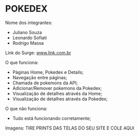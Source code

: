 # POKEDEX

Nome dos integrantes: 
- Juliano Souza
- Leonardo Sofiati
- Rodrigo Massa

Link do Surge: www.link.com.br

O que funciona:
- Páginas Home, Pokedex e Details;
- Navegação entre páginas;
- Chamada de pokemons da API;
- Adicionar/Remover pokemons da Pokedex;
- Visualização de detalhes através da Home;
- Visualização de detalhes através da Pokedex;

O que não funciona: 
- Tudo está funcionando corretamente;

Imagens:
TIRE PRINTS DAS TELAS DO SEU SITE E COLE AQUI

